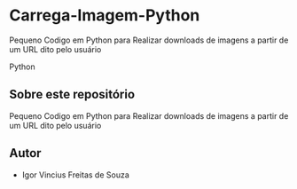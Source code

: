 

# Carrega-Imagem-Python
Pequeno Codigo em Python para Realizar downloads de imagens a partir de um URL dito pelo usuário


Python
## Sobre este repositório

Pequeno Codigo em Python para Realizar downloads de imagens a partir de um URL dito pelo usuário

## Autor

* Igor Vincius Freitas de Souza
